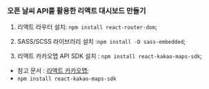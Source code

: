 ### 오픈 날씨 API를 활용한 리액트 대시보드 만들기

1. 리액트 라우터 설치: `npm install react-router-dom`;

2. SASS/SCSS 라이브러리 설치 :`npm install -D sass-embedded`;

3. 리액트 카카오맵 API SDK 설치 : `npm install react-kakao-maps-sdk`;

- 참고 문서 : [리액트 카카오맵](https://react-kakao-maps-sdk.jaeseokim.dev/docs/intro);
- `npm install react-kakao-maps-sdk`
